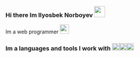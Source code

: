 ### Hi there Im Ilyosbek Norboyev  <img src="https://media3.giphy.com/media/gM5qFksULw54NMWyry/giphy.gif?cid=ecf05e47gmk8n881m8msqwyxze9tzhmvg3ey7zds2lhz2ud9&rid=giphy.gif&ct=s" width="30px"> 
Im a web programmer <img src="https://e7.pngegg.com/pngimages/973/940/png-clipart-laptop-computer-icons-user-programmer-laptop-electronics-computer.png" width="25px">
### Im a languages and tools I work with <code><img src="https://w7.pngwing.com/pngs/379/265/png-transparent-web-development-html-logo-web-design-markup-language-web-design-web-design-logo-internet.png" width="20px"></code><code><img src="https://w7.pngwing.com/pngs/379/265/png-transparent-web-development-html-logo-web-design-markup-language-web-design-web-design-logo-internet.png" width="20px"></code><code><img src="https://w7.pngwing.com/pngs/379/265/png-transparent-web-development-html-logo-web-design-markup-language-web-design-web-design-logo-internet.png" width="20px"></code>
